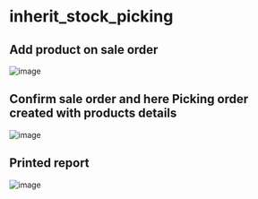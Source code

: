 # inherit_stock_picking
## Add product on sale order

![image](https://user-images.githubusercontent.com/41300042/179403276-1984894f-eb51-424f-847a-7365559f8b48.png)

## Confirm sale order and here Picking order created with products details

![image](https://user-images.githubusercontent.com/41300042/179403325-f95d860d-bb8a-48a8-8673-99d848db7d1a.png)

## Printed report 
![image](https://user-images.githubusercontent.com/41300042/179403344-9650498c-d724-4996-ad78-be895eea7c8f.png)
